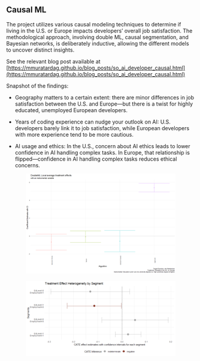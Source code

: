 ## Causal ML


The project utilizes various causal modeling techniques to determine if living in the U.S. or Europe impacts developers’ overall job satisfaction. The methodological approach, involving double ML, causal segmentation, and Bayesian networks, is deliberately inductive, allowing the different models to uncover distinct insights.

See the relevant blog post available at [https://mmuratardag.github.io/blog_posts/so_ai_developer_causal.html](https://mmuratardag.github.io/blog_posts/so_ai_developer_causal.html)

Snapshot of the findings:

- Geography matters to a certain extent: there are minor differences in job satisfaction between the U.S. and Europe—but there is a twist for highly educated, unemployed European developers.

- Years of coding experience can nudge your outlook on AI: U.S. developers barely link it to job satisfaction, while European developers with more experience tend to be more cautious.

- AI usage and ethics: In the U.S., concern about AI ethics leads to lower confidence in AI handling complex tasks. In Europe, that relationship is flipped—confidence in AI handling complex tasks reduces ethical concerns.

<div style="display: flex; justify-content: center; gap: 20px; flex-wrap: wrap;">
    <img src="plots/doubleML_ins.png" alt="DoubleML Algorithms" width="400">
    <img src="plots/sherlock_cate.png" alt="CATE with Causal Segmentation" width="400">
</div>